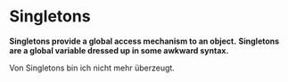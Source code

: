 # Singletons

**Singletons provide a global access mechanism to an object.**
**Singletons are a global variable dressed up in some awkward syntax.**

Von Singletons bin ich nicht mehr überzeugt.
